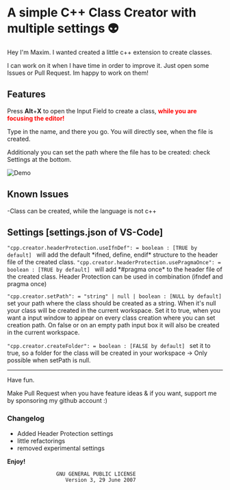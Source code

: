 # A simple C++ Class Creator with multiple settings :alien:

Hey I'm Maxim. I wanted created a little c++ extension to create classes.

I can work on it when I have time in order to improve it. Just open some Issues or Pull Request. Im happy to work on them!

## Features

Press **Alt**+**X** to open the Input Field to create a class, <span style="color:red">**while you are focusing the editor!**</span>

Type in the name, and there you go. You will directly see, when the file is created.

Additionaly you can set the path where the file has to be created: check Settings at the bottom.

![Demo](https://github.com/tzAcee/cpp-class-creator/blob/master/giphy.gif?raw=true)

## Known Issues

-Class can be created, while the language is not c++

## Settings [settings.json of VS-Code]
```"cpp.creator.headerProtection.useIfnDef": = boolean : [TRUE by default] ``` will add the default \*ifned, define, endif\* structure to the header file of the created class.
```"cpp.creator.headerProtection.usePragmaOnce": = boolean : [TRUE by default] ``` will add \*#pragma once\* to the header file of the created class.
Header Protection can be used in combination (ifndef and pragma once)

```"cpp.creator.setPath": = "string" | null | boolean : [NULL by default] ``` set your path where the class should be created as a string. When it's null your class will be created in the current workspace. Set it to true, when you want a input window to appear on every class creation where you can set creation path. On false or on an empty path input box it will also be created in the current workspace.

```"cpp.creator.createFolder": = boolean : [FALSE by default] ``` set it to true, so a folder for the class will be created in your workspace -> Only possible when setPath is null.


---

Have fun.

Make Pull Request when you have feature ideas & if you want, support me by sponsoring my github account :)

### Changelog

- Added Header Protection settings
- little refactorings
- removed experimental settings


**Enjoy!**

                    GNU GENERAL PUBLIC LICENSE
                       Version 3, 29 June 2007
